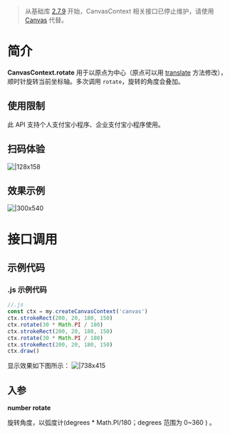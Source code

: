> 从基础库 [2.7.9](https://opendocs.alipay.com/mini/framework/lib-upgrade-v2) 开始，CanvasContext 相关接口已停止维护，请使用 [Canvas](https://opendocs.alipay.com/mini/01vzqv) 代替。


# 简介
**CanvasContext.rotate** 用于以原点为中心（原点可以用 [translate](https://opendocs.alipay.com/mini/api/lgqkb2) 方法修改），顺时针旋转当前坐标轴。多次调用 `rotate`，旋转的角度会叠加。

## 使用限制
此 API 支持个人支付宝小程序、企业支付宝小程序使用。

## 扫码体验
![|128x158](https://cdn.nlark.com/yuque/0/2021/png/179989/1624935088421-07b9645a-7195-409c-96b4-cd519de72953.png#align=left&display=inline&height=158&margin=%5Bobject%20Object%5D&name=1.png&originHeight=158&originWidth=128&size=17896&status=done&style=stroke&width=128)

## 效果示例
![|300x540](https://cdn.nlark.com/yuque/0/2021/gif/179989/1624935095725-6c189cce-2b66-4e81-ad3a-cfc68af29804.gif#align=left&display=inline&height=540&margin=%5Bobject%20Object%5D&name=2.gif&originHeight=540&originWidth=300&size=1429075&status=done&style=stroke&width=300)

# 接口调用

## 示例代码

### .js 示例代码
```javascript
//.js
const ctx = my.createCanvasContext('canvas')
ctx.strokeRect(200, 20, 180, 150)
ctx.rotate(30 * Math.PI / 180)
ctx.strokeRect(200, 20, 180, 150)
ctx.rotate(30 * Math.PI / 180)
ctx.strokeRect(200, 20, 180, 150)
ctx.draw()
```

显示效果如下图所示：
![|738x415](https://cdn.nlark.com/yuque/0/2021/png/179989/1624935117677-3d10acea-9d87-4548-abba-ef117322e04a.png#align=left&display=inline&height=720&margin=%5Bobject%20Object%5D&name=3.png&originHeight=720&originWidth=1280&size=35961&status=done&style=none&width=1280)

## 入参
**number rotate**

旋转角度，以弧度计(degrees * Math.PI/180；degrees 范围为 0~360 ) 。
